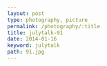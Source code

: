```yaml
---
layout: post
type: photography, picture
permalink: /photography/:title
title: julytalk-91
date: 2014-01-16
keyword: julytalk
path: 91.jpg
---
```



